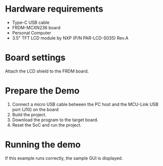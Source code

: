 Hardware requirements
===================
- Type-C USB cable
- FRDM-MCXN236 board
- Personal Computer
- 3.5" TFT LCD module by NXP (P/N PAR-LCD-S035) Rev.A

Board settings
============
Attach the LCD shield to the FRDM board.

Prepare the Demo
===============
1.  Connect a micro USB cable between the PC host and the MCU-Link USB port (J10) on the board
2.  Build the project.
3.  Download the program to the target board.
4.  Reset the SoC and run the project.

Running the demo
================
If this example runs correctly, the sample GUI is displayed.
